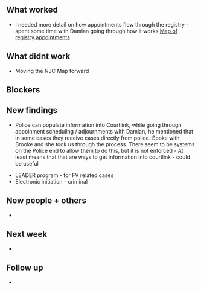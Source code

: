 ## What worked
* I needed more detail on how appointments flow through the registry - spent some time with Damian going through how it works [Map of registry appointments](https://drive.google.com/open?id=0B4BAde5Ar3z6LVNVVE1Wak9pUnc)

## What didnt work
* Moving the NJC Map forward

## Blockers

## New findings
* Police can populate information into Courtlink, while going through appoinment scheduling / adjournments with Damian, he mentioned that in some cases they receive cases directly from police. Spoke with Brooke and she took us through the process. There seem to be systems on the Police end to allow them to do this, but it is not enforced - At least means that that are ways to get information into courtlink - could be useful
 - LEADER program - for FV related cases
 - Electronic initiation - criminal

## New people + others
*

## Next week
*

## Follow up
*

